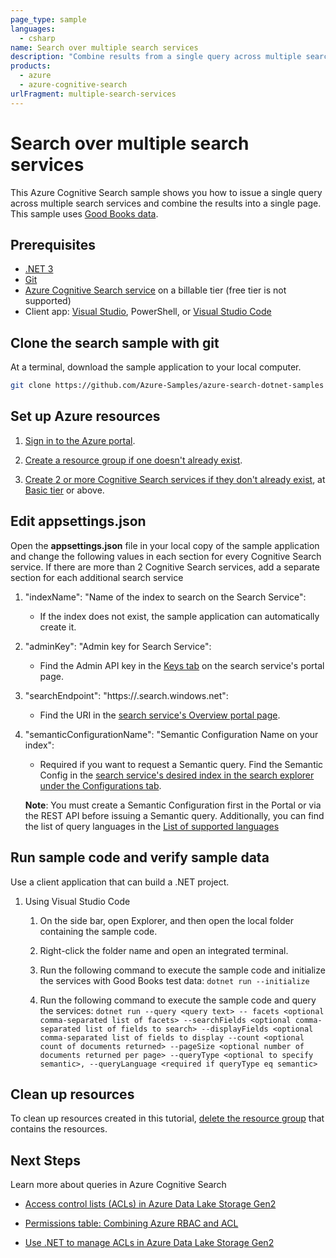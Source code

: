 ```yaml
---
page_type: sample
languages:
  - csharp
name: Search over multiple search services
description: "Combine results from a single query across multiple search services"
products:
  - azure
  - azure-cognitive-search
urlFragment: multiple-search-services
---
```


# Search over multiple search services

This Azure Cognitive Search sample shows you how to issue a single query across multiple search services and combine the results into a single page. This sample uses [Good Books data](https://github.com/zygmuntz/goodbooks-10k).

## Prerequisites

+ [.NET 3](https://dotnet.microsoft.com/download/dotnet/5.0)
+ [Git](https://git-scm.com/downloads)
+ [Azure Cognitive Search service](https://docs.microsoft.com/azure/search/search-create-service-portal) on a billable tier (free tier is not supported)
+ Client app: [Visual Studio](https://visualstudio.microsoft.com/downloads/), PowerShell, or [Visual Studio Code](https://code.visualstudio.com/download)

## Clone the search sample with git

At a terminal, download the sample application to your local computer.

```bash
git clone https://github.com/Azure-Samples/azure-search-dotnet-samples
```

## Set up Azure resources

1. [Sign in to the Azure portal](https://portal.azure.com).

1. [Create a resource group if one doesn't already exist](https://docs.microsoft.com/azure/azure-resource-manager/management/manage-resource-groups-portal#create-resource-groups).

1. [Create 2 or more Cognitive Search services if they don't already exist](https://docs.microsoft.com/azure/search/search-create-service-portal), at [Basic tier](https://azure.microsoft.com/pricing/details/search/) or above.

## Edit appsettings.json

Open the **appsettings.json** file in your local copy of the sample application and change the following values in each section for every Cognitive Search service. If there are more than 2 Cognitive Search services, add a separate section for each additional search service

1. "indexName": "Name of the index to search on the Search Service":

    + If the index does not exist, the sample application can automatically create it.

1. "adminKey": "Admin key for Search Service":

    + Find the Admin API key in the [Keys tab](https://docs.microsoft.com/azure/search/search-security-api-keys#find-existing-keys) on the search service's portal page.

1. "searchEndpoint": "https://<search-service-name>.search.windows.net":

    + Find the URI in the [search service's Overview portal page](https://docs.microsoft.com/azure/search/search-manage#overview-home-page).

1. "semanticConfigurationName": "Semantic Configuration Name on your index":

    + Required if you want to request a Semantic query. Find the Semantic Config in the [search service's desired index in the search explorer under the Configurations tab](https://learn.microsoft.com/en-us/azure/search/semantic-how-to-query-request?tabs=portal%2Cportal-query).

    **Note**: You must create a Semantic Configuration first in the Portal or via the REST API before issuing a Semantic query. Additionally, you can find the list of query languages in the [List of supported languages](https://learn.microsoft.com/en-us/rest/api/searchservice/preview-api/search-documents#queryLanguage)

## Run sample code and verify sample data

Use a client application that can build a .NET project.

1. Using Visual Studio Code

    1. On the side bar, open Explorer, and then open the local folder containing the sample code.

    1. Right-click the folder name and open an integrated terminal.

    1. Run the following command to execute the sample code and initialize the services with Good Books test data: `dotnet run --initialize`

    1. Run the following command to execute the sample code and query the services: `dotnet run --query <query text> -- facets <optional comma-separated list of facets> --searchFields <optional comma-separated list of fields to search> --displayFields <optional comma-separated list of fields to display --count <optional count of documents returned> --pageSize <optional number of documents returned per page> --queryType <optional to specify semantic>, --queryLanguage <required if queryType eq semantic>`

## Clean up resources

To clean up resources created in this tutorial, [delete the resource group](https://docs.microsoft.com/azure/azure-resource-manager/management/delete-resource-group) that contains the resources.

## Next Steps

Learn more about queries in Azure Cognitive Search

+ [Access control lists (ACLs) in Azure Data Lake Storage Gen2](https://docs.microsoft.com/azure/storage/blobs/data-lake-storage-access-control)

+ [Permissions table: Combining Azure RBAC and ACL](https://docs.microsoft.com/azure/storage/blobs/data-lake-storage-access-control-model#permissions-table-combining-azure-rbac-and-acl)

+ [Use .NET to manage ACLs in Azure Data Lake Storage Gen2](https://docs.microsoft.com/azure/storage/blobs/data-lake-storage-acl-dotnet)